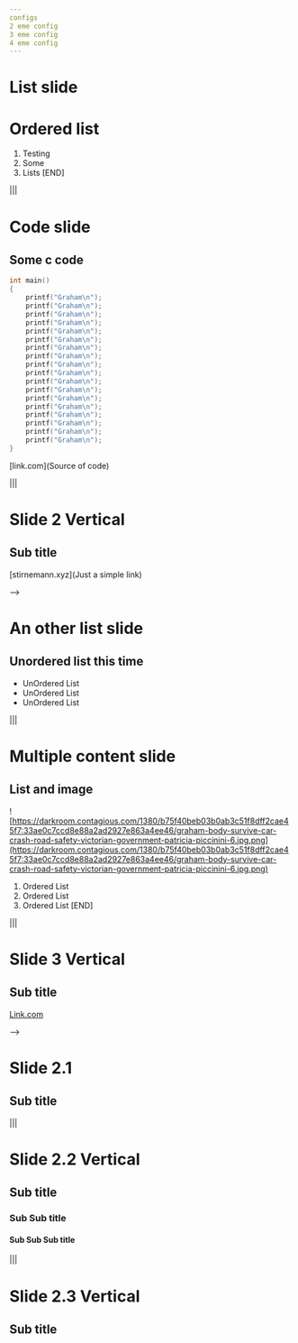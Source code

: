 ```yaml
---
configs
2 eme config
3 eme config
4 eme config
---
```


# List slide
# Ordered list
1. Testing
2. Some
3. Lists
[END]

|||

# Code slide
## Some c code

```c
int main()
{
	printf("Graham\n");
	printf("Graham\n");
	printf("Graham\n");
	printf("Graham\n");
	printf("Graham\n");
	printf("Graham\n");
	printf("Graham\n");
	printf("Graham\n");
	printf("Graham\n");
	printf("Graham\n");
	printf("Graham\n");
	printf("Graham\n");
	printf("Graham\n");
	printf("Graham\n");
	printf("Graham\n");
	printf("Graham\n");
	printf("Graham\n");
	printf("Graham\n");
}
```
[link.com](Source of code)

|||

# Slide 2 Vertical
## Sub title
[stirnemann.xyz](Just a simple link)

-->

# An other list slide
## Unordered list this time
- UnOrdered List 
- UnOrdered List
- UnOrdered List

|||

# Multiple content slide
## List and image
![https://darkroom.contagious.com/1380/b75f40beb03b0ab3c51f8dff2cae45f7:33ae0c7ccd8e88a2ad2927e863a4ee46/graham-body-survive-car-crash-road-safety-victorian-government-patricia-piccinini-6.jpg.png](https://darkroom.contagious.com/1380/b75f40beb03b0ab3c51f8dff2cae45f7:33ae0c7ccd8e88a2ad2927e863a4ee46/graham-body-survive-car-crash-road-safety-victorian-government-patricia-piccinini-6.jpg.png)
1. Ordered List 
2. Ordered List
3. Ordered List
[END]

|||

# Slide 3 Vertical
## Sub title
[Link.com](Link.com)

-->

# Slide 2.1
## Sub title

|||

# Slide 2.2 Vertical
## Sub title
### Sub Sub title
#### Sub Sub Sub title

|||

# Slide 2.3 Vertical
## Sub title